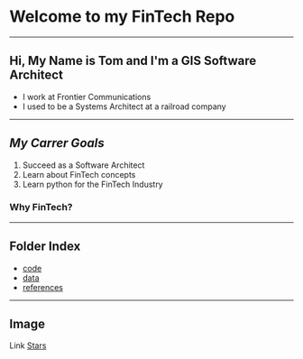 # Welcome to my FinTech Repo
---
## Hi, My Name is **Tom** and I'm a GIS Software Architect
- I work at Frontier Communications
- I used to be a Systems Architect at a railroad company

---
## ***My Carrer Goals***
1. Succeed as a Software Architect
2. Learn about FinTech concepts
3. Learn python for the FinTech Industry

### Why FinTech?
------

## Folder Index
- [code](/code)
- [data](/data)
- [references](/reference)
---
## Image
Link [Stars](https://th.bing.com/th/id/R.c3040d7681a5b9acacde8379a9a520b6?rik=fdIx1mIRKS4uqQ&pid=ImgRaw&r=0)


